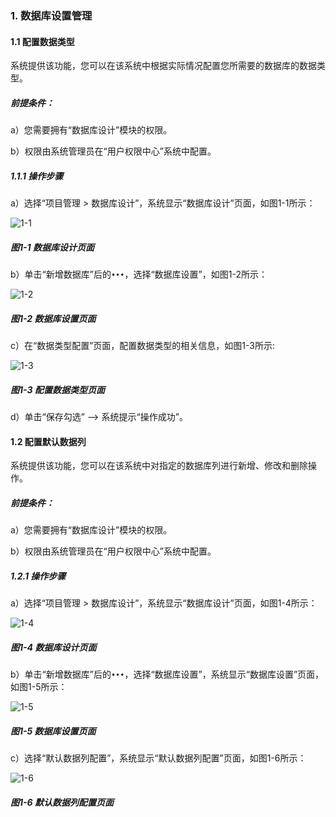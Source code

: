 ### 1. 数据库设置管理

#### 1.1 配置数据类型

系统提供该功能，您可以在该系统中根据实际情况配置您所需要的数据库的数据类型。

##### 前提条件：

a）您需要拥有“数据库设计”模块的权限。

b）权限由系统管理员在“用户权限中心”系统中配置。

##### 1.1.1 操作步骤

a）选择“项目管理 > 数据库设计”，系统显示“数据库设计”页面，如图1-1所示：

![1-1](https://www.feisuanyz.com/fsimage/zc-image/zc_10-01_img.png)

##### 图1-1 数据库设计页面

b）单击“新增数据库”后的` ••• `，选择“数据库设置”，如图1-2所示：

![1-2](https://www.feisuanyz.com/fsimage/zc-image/zc_10-02_img.png)

##### 图1-2 数据库设置页面

c）在“数据类型配置”页面，配置数据类型的相关信息，如图1-3所示:

![1-3](https://www.feisuanyz.com/fsimage/zc-image/zc_10-03_img.png)

##### 图1-3 配置数据类型页面

d）单击“保存勾选” --> 系统提示“操作成功”。

#### 1.2 配置默认数据列

系统提供该功能，您可以在该系统中对指定的数据库列进行新增、修改和删除操作。

##### 前提条件：

a）您需要拥有“数据库设计”模块的权限。

b）权限由系统管理员在“用户权限中心”系统中配置。

##### 1.2.1 操作步骤

a）选择“项目管理 > 数据库设计”，系统显示“数据库设计”页面，如图1-4所示：

![1-4](https://www.feisuanyz.com/fsimage/zc-image/cz_10_1_2_01.png)

##### 图1-4 数据库设计页面

b）单击“新增数据库”后的` ••• `，选择“数据库设置”，系统显示“数据库设置”页面，如图1-5所示：

![1-5](https://www.feisuanyz.com/fsimage/zc-image/cz_10_1_2_02.png)

##### 图1-5 数据库设置页面

c）选择“默认数据列配置”，系统显示“默认数据列配置”页面，如图1-6所示：

![1-6](https://www.feisuanyz.com/fsimage/zc-image/cz_10_1_2_03.png)

##### 图1-6 默认数据列配置页面
